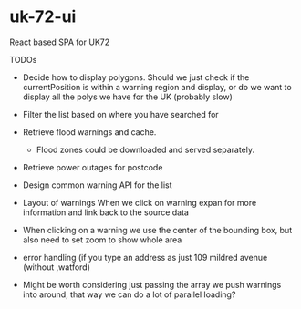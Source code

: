 # uk-72-ui
React based SPA for UK72


TODOs

* Decide how to display polygons. 
    Should we just check if the currentPosition is within a warning region and display, 
    or do we want to display all the polys we have for the UK (probably slow)
    
* Filter the list based on where you have searched for

* Retrieve flood warnings and cache.
    * Flood zones could be downloaded and served separately.
    
* Retrieve power outages for postcode


* Design common warning API for the list
* Layout of warnings
    When we click on warning expan for more information and link back to the source data
    
* When clicking on a warning we use the center of the bounding box, but also need to set zoom to show whole area

* error handling (if you type an address as just 109 mildred avenue (without ,watford)


* Might be worth considering just passing the array we push warnings into around, that way we can do a lot of parallel loading?
